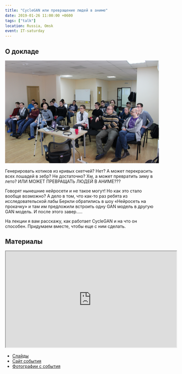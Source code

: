 ```yaml
---
title: "CycleGAN или превращение людей в аниме"
date: 2019-01-26 11:00:00 +0600
tags: ["talk"]
location: Russia, Omsk
event: IT-saturday
---
```


## О докладе

![](/assets/2019-01-26-cyclegan/image.jpeg)

Генерировать котиков из кривых скетчей? Нет? А может перекрасить всех лошадей в зебр? Не достаточно? Хм, а может превратить зиму в лето? ИЛИ МОЖЕТ ПРЕВРАЩАТЬ ЛЮДЕЙ В АНИМЕ???

Говорят нынешние нейросети и не такое могут! Но как это стало вообще возможно? А дело в том, что как-то раз ребята из исследовательской лабы Беркли обратились в шоу «Нейросеть на прокачку» и там им предложили встроить одну GAN модель в другую GAN модель. И после этого завер…..

На лекции я вам расскажу, как работает CycleGAN и на что он способен. Придумаем вместе, чтобы еще с ним сделать.

## Материалы

<iframe src="https://www.youtube.com/embed/s8F4rjiJsC4?color=white&theme=light" width="560" height="315"></iframe>

- [Слайды](https://docs.google.com/presentation/d/e/2PACX-1vQgWFD69SXPQDKgg6WiUWw78pcw5BjqyOZfA-GKZOPwcXMHayA-8lvEDGrR22Val7OsohPcldIqf42Z/pub)
- [Сайт события](https://vk.com/wall-141957789_309)
- [Фотографии с события](https://vk.com/album-141957789_260572709)

